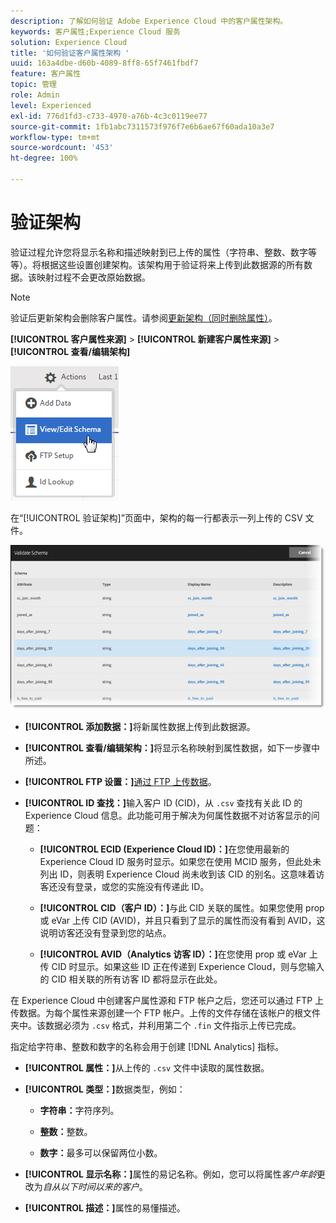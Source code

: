 ```yaml
---
description: 了解如何验证 Adobe Experience Cloud 中的客户属性架构。
keywords: 客户属性;Experience Cloud 服务
solution: Experience Cloud
title: '如何验证客户属性架构 '
uuid: 163a4dbe-d60b-4089-8ff8-65f7461fbdf7
feature: 客户属性
topic: 管理
role: Admin
level: Experienced
exl-id: 776d1fd3-c733-4970-a76b-4c3c0119ee77
source-git-commit: 1fb1abc7311573f976f7e6b6ae67f60ada10a3e7
workflow-type: tm+mt
source-wordcount: '453'
ht-degree: 100%

---
```


# 验证架构

验证过程允许您将显示名称和描述映射到已上传的属性（字符串、整数、数字等等）。将根据这些设置创建架构。该架构用于验证将来上传到此数据源的所有数据。该映射过程不会更改原始数据。

>[!NOTE]
>
>验证后更新架构会删除客户属性。请参阅[更新架构（同时删除属性）](t-crs-usecase.md#task_6568898BB7C44A42ABFB86532B89063C)。

**[!UICONTROL 客户属性来源]** > **[!UICONTROL 新建客户属性来源]** > **[!UICONTROL 查看/编辑架构]**

![](assets/view_edit_schema.png)

在“[!UICONTROL 验证架构]”页面中，架构的每一行都表示一列上传的 CSV 文件。

![](assets/06_crs_usecase.png)

* **[!UICONTROL 添加数据：]**&#x200B;将新属性数据上传到此数据源。

* **[!UICONTROL 查看/编辑架构：]**&#x200B;将显示名称映射到属性数据，如下一步骤中所述。

* **[!UICONTROL FTP 设置：]**[通过 FTP 上传数据](t-upload-attributes-ftp.md#task_591C3B6733424718A62453D2F8ADF73B)。

* **[!UICONTROL ID 查找：]**&#x200B;输入客户 ID (CID)，从 `.csv` 查找有关此 ID 的 Experience Cloud 信息。此功能可用于解决为何属性数据不对访客显示的问题：

   * **[!UICONTROL ECID (Experience Cloud ID)：]**&#x200B;在您使用最新的 Experience Cloud ID 服务时显示。如果您在使用 MCID 服务，但此处未列出 ID，则表明 Experience Cloud 尚未收到该 CID 的别名。这意味着访客还没有登录，或您的实施没有传递此 ID。

   * **[!UICONTROL CID（客户 ID）：]**&#x200B;与此 CID 关联的属性。如果您使用 prop 或 eVar 上传 CID (AVID)，并且只看到了显示的属性而没有看到 AVID，这说明访客还没有登录到您的站点。

   * **[!UICONTROL AVID（Analytics 访客 ID）：]**&#x200B;在您使用 prop 或 eVar 上传 CID 时显示。如果这些 ID 正在传递到 Experience Cloud，则与您输入的 CID 相关联的所有访客 ID 都将显示在此处。

在 Experience Cloud 中创建客户属性源和 FTP 帐户之后，您还可以通过 FTP 上传数据。为每个属性来源创建一个 FTP 帐户。上传的文件存储在该帐户的根文件夹中。该数据必须为 `.csv` 格式，并利用第二个 `.fin` 文件指示上传已完成。

指定给字符串、整数和数字的名称会用于创建 [!DNL Analytics] 指标。

* **[!UICONTROL 属性：]**&#x200B;从上传的 `.csv` 文件中读取的属性数据。

* **[!UICONTROL 类型：]**&#x200B;数据类型，例如：

   * **字符串：**&#x200B;字符序列。

   * **整数：**&#x200B;整数。

   * **数字：**&#x200B;最多可以保留两位小数。

* **[!UICONTROL 显示名称：]**&#x200B;属性的易记名称。例如，您可以将属性&#x200B;*客户年龄*&#x200B;更改为&#x200B;*自从以下时间以来的客户*。

* **[!UICONTROL 描述：]**&#x200B;属性的易懂描述。
